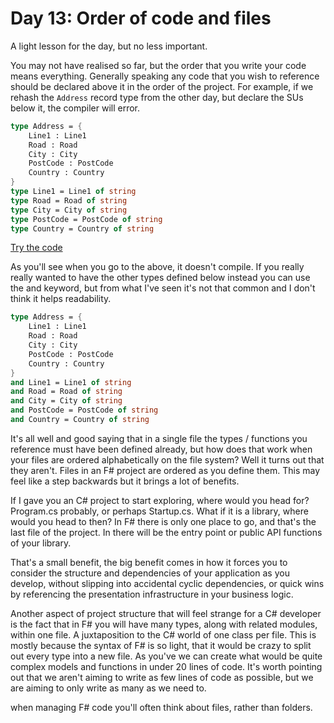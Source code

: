 # Day 13: Order of code and files
A light lesson for the day, but no less important.

You may not have realised so far, but the order that you write your code means everything. Generally speaking any code that you wish to reference should be declared above it in the order of the project. For example, if we rehash the `Address` record type from the other day, but declare the SUs below it, the compiler will error.

```fsharp
type Address = {
    Line1 : Line1
    Road : Road
    City : City
    PostCode : PostCode
    Country : Country
}
type Line1 = Line1 of string
type Road = Road of string
type City = City of string
type PostCode = PostCode of string
type Country = Country of string
```
[Try the code](https://try.fsharp.org/#?code=C4TwDgpgBAggJnAThAziqBeKBvAsAKCiKgBkBLAOwgEYoAuUymg4qAJQHsBDOe97uC2IBhMqD6jQQogAUOKYMI5xoDOQqUrpUJQFcKwRCAkd9hkAQC+BAqEiMqtLOUdQOAMygLElAOa3waE4eTH4Qjy9DPwD7SWMsOLdPb2j8O2h1RWVoLEzNaAiUin80wJ1TAyNQvUrjQqjioA&html=DwCwLgtgNgfAsAKAAQqaApgQwCb2ag4CdMTJcMABwFp0BHAVwEsA3AXgCIBhAewDsw6AdQAqAT0roOSAMb9BAzoIAeYAPThoAbhkhMAJwDOJNgzAAzagA4OeQhqy5EhAEY9sYu6mBq3HvD6asEA&css=Q)

As you'll see when you go to the above, it doesn't compile. If you really really wanted to have the other types defined below instead you can use the and keyword, but from what I've seen it's not that common and I don't think it helps readability.

```fsharp
type Address = {
    Line1 : Line1
    Road : Road
    City : City
    PostCode : PostCode
    Country : Country
}
and Line1 = Line1 of string
and Road = Road of string
and City = City of string
and PostCode = PostCode of string
and Country = Country of string
```

It's all well and good saying that in a single file the types / functions you reference must have been defined already, but how does that work when your files are ordered alphabetically on the file system? Well it turns out that they aren't. Files in an F# project are ordered as you define them. This may feel like a step backwards but it brings a lot of benefits.

If I gave you an C# project to start exploring, where would you head for? Program.cs probably, or perhaps Startup.cs. What if it is a library, where would you head to then? In F# there is only one place to go, and that's the last file of the project. In there will be the entry point or public API functions of your library.

That's a small benefit, the big benefit comes in how it forces you to consider the structure and dependencies of your application as you develop, without slipping into accidental cyclic dependencies, or quick wins by referencing the presentation infrastructure in your business logic.

Another aspect of project structure that will feel strange for a C# developer is the fact that in F# you will have many types, along with related modules, within one file. A juxtaposition to the C# world of one class per file. This is mostly because the syntax of F# is so light, that it would be crazy to split out every type into a new file. As you've we can create what would be quite complex models and functions in under 20 lines of code. It's worth pointing out that we aren't aiming to write as few lines of code as possible, but we are aiming to only write as many as we need to.

when managing F# code you'll often think about files, rather than folders.